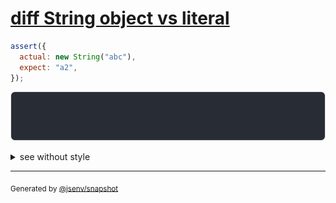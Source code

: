 # [diff String object vs literal](../../string.test.js#L137)

```js
assert({
  actual: new String("abc"),
  expect: "a2",
});
```

![img](throw.svg)

<details>
  <summary>see without style</summary>

```console
AssertionError: actual and expect are different

actual: String("abc")
expect: "a2"
```

</details>


---

<sub>
  Generated by <a href="https://github.com/jsenv/core/tree/main/packages/independent/snapshot">@jsenv/snapshot</a>
</sub>
